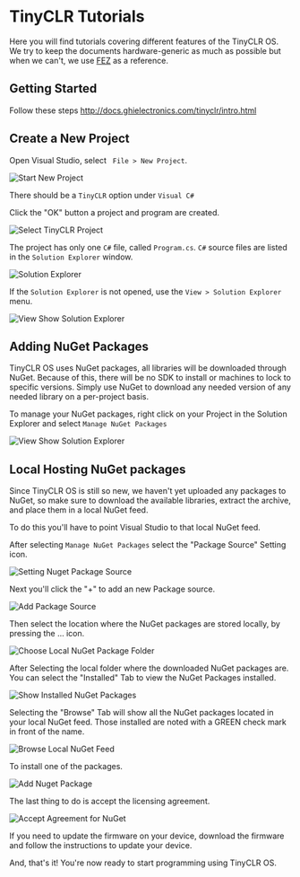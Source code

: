 # TinyCLR Tutorials

Here you will find tutorials covering different features of the TinyCLR OS. We try to keep the documents hardware-generic as much as possible but when we can't, we use [FEZ](../../hardware/fez.md) as a reference.

## Getting Started
Follow these steps http://docs.ghielectronics.com/tinyclr/intro.html

## Create a New Project

Open Visual Studio, select ` File > New Project`. 

![Start New Project](images/StartNewProject.jpg)   

There should be a `TinyCLR` option under `Visual C#`

Click the "OK" button a project and program are created. 

![Select TinyCLR Project](images/SelectTinyCLRProject.jpg)   

The project has only one `C#` file, called `Program.cs`. `C#` source files are listed in the `Solution Explorer` window. 

![Solution Explorer](images/SolutionExplorer.jpg) 

If the `Solution Explorer` is not opened, use the `View > Solution Explorer` menu.

![View Show Solution Explorer](images/ViewShowSolutionExplorer.jpg) 

## Adding NuGet Packages
TinyCLR OS uses NuGet packages, all libraries will be downloaded through NuGet. Because of this, there will be no SDK to install or machines to lock to specific versions. Simply use NuGet to download any needed version of any needed library on a per-project basis.

To manage your NuGet packages, right click on your Project in the Solution Explorer and select `Manage NuGet Packages`

![View Show Solution Explorer](images/SelectManageNugetPackages.jpg) 

## Local Hosting NuGet packages

Since TinyCLR OS is still so new, we haven't yet uploaded any packages to NuGet, so make sure to download the available libraries, extract the archive, and place them in a local NuGet feed.

To do this you'll have to point Visual Studio to that local NuGet feed. 

After selecting `Manage NuGet Packages` select the "Package Source" Setting icon. 

![Setting Nuget Package Source](images/SettingNugetPackageSource.jpg) 

Next you'll click the "+" to add an new Package source. 

![Add Package Source](images/AddPackageSource.jpg)

Then select the location where the NuGet packages are stored locally, by pressing the ... icon. 

 ![Choose Local NuGet Package Folder](images/ChooseLocalNuGetPackageFolder.jpg)

After Selecting the local folder where the downloaded NuGet packages are. You can select the "Installed" Tab to view the NuGet Packages installed. 

 ![Show Installed NuGet Packages](images/ShowInstalledNuGetPackages.jpg)

Selecting the "Browse" Tab will show all the NuGet packages located in your local NuGet feed. Those installed are noted with a GREEN check mark in front of the name. 

 ![Browse Local NuGet Feed](images/BrowseLocalNuGetFeed.jpg)

To install one of the packages. 

 ![Add Nuget Package](images/AddNuGetPackage.jpg)

The last thing to do is accept the licensing agreement. 

![Accept Agreement for NuGet](images/AcceptAgreementforNuGet.jpg)

If you need to update the firmware on your device, download the firmware and follow the instructions to update your device.

And, that's it! You're now ready to start programming using TinyCLR OS. 

